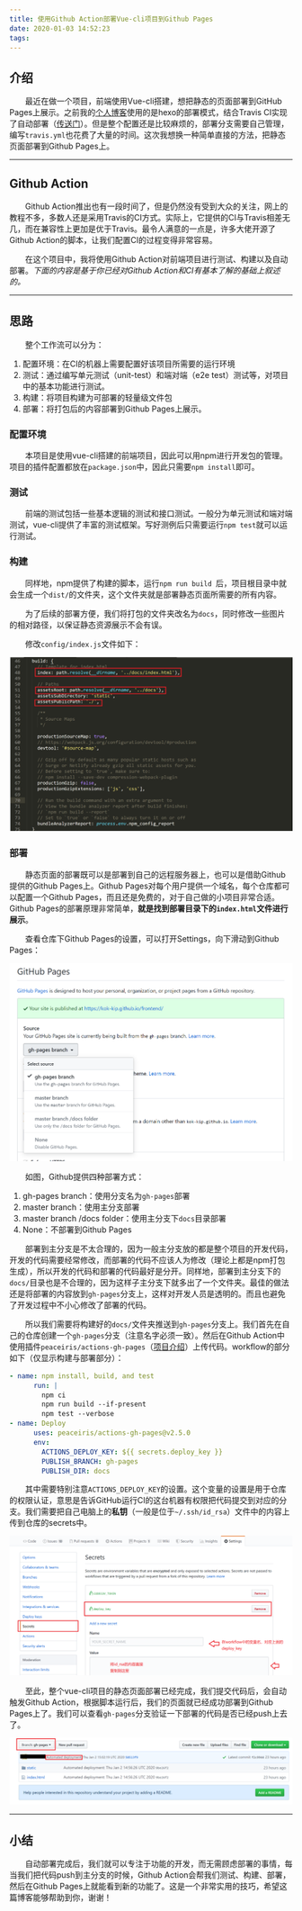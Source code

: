 ```yaml
---
title: 使用Github Action部署Vue-cli项目到Github Pages
date: 2020-01-03 14:52:23
tags:
---
```


## 介绍

&emsp;&emsp;最近在做一个项目，前端使用Vue-cli搭建，想把静态的页面部署到GitHub Pages上展示。之前我的[个人博客](http://leungyukshing.cn/)使用的是hexo的部署模式，结合Travis CI实现了自动部署（[传送门](http://leungyukshing.cn/archives/Hexo-Travis.html)）。但是整个配置还是比较麻烦的，部署分支需要自己管理，编写`travis.yml`也花费了大量的时间。这次我想换一种简单直接的方法，把静态页面部署到Github Pages上。

---

## Github Action

&emsp;&emsp;Github Action推出也有一段时间了，但是仍然没有受到大众的关注，网上的教程不多，多数人还是采用Travis的CI方式。实际上，它提供的CI与Travis相差无几，而在兼容性上更加是优于Travis。最令人满意的一点是，许多大佬开源了Github Action的脚本，让我们配置CI的过程变得非常容易。

&emsp;&emsp;在这个项目中，我将使用Github Action对前端项目进行测试、构建以及自动部署。*下面的内容是基于你已经对Github Action和CI有基本了解的基础上叙述的。*

---

## 思路

&emsp;&emsp;整个工作流可以分为：

1. 配置环境：在CI的机器上需要配置好该项目所需要的运行环境
2. 测试：通过编写单元测试（unit-test）和端对端（e2e test）测试等，对项目中的基本功能进行测试。
3. 构建：将项目构建为可部署的轻量级文件包
4. 部署：将打包后的内容部署到Github Pages上展示。

### 配置环境

&emsp;&emsp;本项目是使用vue-cli搭建的前端项目，因此可以用npm进行开发包的管理。项目的插件配置都放在`package.json`中，因此只需要`npm install`即可。

### 测试

&emsp;&emsp;前端的测试包括一些基本逻辑的测试和接口测试。一般分为单元测试和端对端测试，vue-cli提供了丰富的测试框架。写好测例后只需要运行`npm test`就可以运行测试。

### 构建

&emsp;&emsp;同样地，npm提供了构建的脚本，运行`npm run build `后，项目根目录中就会生成一个`dist/`的文件夹，这个文件夹就是部署静态页面所需要的所有内容。

&emsp;&emsp;为了后续的部署方便，我们将打包的文件夹改名为`docs`，同时修改一些图片的相对路径，以保证静态资源展示不会有误。

&emsp;&emsp;修改`config/index.js`文件如下：

![vue-cli build config](/images/vue-build_config.png)

### 部署

&emsp;&emsp;静态页面的部署既可以是部署到自己的远程服务器上，也可以是借助Github提供的Github Pages上。Github Pages对每个用户提供一个域名，每个仓库都可以配置一个Github Pages，而且还是免费的，对于自己做的小项目非常合适。Github Pages的部署原理非常简单，**就是找到部署目录下的`index.html`文件进行展示**。

&emsp;&emsp;查看仓库下Github Pages的设置，可以打开Settings，向下滑动到Github Pages：

![vue-cli deploy gh-pages settings](/images/vue-deploy-gh-pages.png)

&emsp;&emsp;如图，Github提供四种部署方式：

1. gh-pages branch：使用分支名为`gh-pages`部署
2. master branch：使用主分支部署
3. master branch /docs folder：使用主分支下`docs`目录部署
4. None：不部署到Github Pages

&emsp;&emsp;部署到主分支是不太合理的，因为一般主分支放的都是整个项目的开发代码，开发的代码需要经常修改，而部署的代码不应该人为修改（理论上都是npm打包生成），所以开发的代码和部署的代码最好是分开。同样地，部署到主分支下的`docs/`目录也是不合理的，因为这样子主分支下就多出了一个文件夹。最佳的做法还是将部署的内容放到`gh-pages`分支上，这样对开发人员是透明的。而且也避免了开发过程中不小心修改了部署的代码。

&emsp;&emsp;所以我们需要将构建好的`docs/`文件夹推送到`gh-pages`分支上。我们首先在自己的仓库创建一个`gh-pages`分支（注意名字必须一致）。然后在Github Action中使用插件`peaceiris/actions-gh-pages`（[项目介绍](https://github.com/peaceiris/actions-gh-pages)）上传代码。workflow的部分如下（仅显示构建与部署部分）：

```yaml
- name: npm install, build, and test
      run: |
        npm ci
        npm run build --if-present
        npm test --verbose
- name: Deploy
      uses: peaceiris/actions-gh-pages@v2.5.0
      env:
        ACTIONS_DEPLOY_KEY: ${{ secrets.deploy_key }}
        PUBLISH_BRANCH: gh-pages
        PUBLISH_DIR: docs
```

&emsp;&emsp;其中需要特别注意`ACTIONS_DEPLOY_KEY`的设置。这个变量的设置是用于仓库的权限认证，意思是告诉GitHub运行CI的这台机器有权限把代码提交到对应的分支。我们需要把自己电脑上的**私钥**（一般是位于`~/.ssh/id_rsa`）文件中的内容上传到仓库的secrets中。

![vue-cli deploy secrets settings](/images/vue-deploy-secrets.png)

&emsp;&emsp;至此，整个vue-cli项目的静态页面部署已经完成，我们提交代码后，会自动触发Github Action，根据脚本运行后，我们的页面就已经成功部署到Github Pages上了。我们可以查看`gh-pages`分支验证一下部署的代码是否已经push上去了。

![vue-cli deploy result](/images/vue-deploy-result.png)

---

## 小结

&emsp;&emsp;自动部署完成后，我们就可以专注于功能的开发，而无需顾虑部署的事情，每当我们把代码push到主分支的时候，Github Action会帮我们测试、构建、部署，然后在Github Pages上就能看到新的功能了。这是一个非常实用的技巧，希望这篇博客能够帮助到你，谢谢！